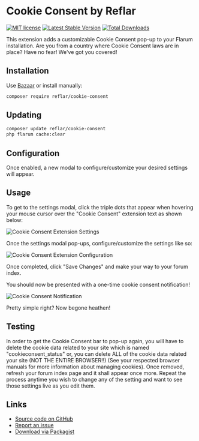# Cookie Consent by Reflar

[![MIT license](https://img.shields.io/badge/license-MIT-blue.svg)](https://github.com/ReFlar/cookie-consent/blob/master/LICENSE.md) [![Latest Stable Version](https://img.shields.io/packagist/v/zaptech/cookie-consent.svg)](https://packagist.org/packages/ReFlar/cookie-consent) [![Total Downloads](https://img.shields.io/packagist/dt/zaptech/cookie-consent.svg)](https://packagist.org/packages/ReFlar/cookie-consent)

This extension adds a customizable Cookie Consent pop-up to your Flarum installation. 
Are you from a country where Cookie Consent laws are in place? Have no fear! We've got you covered!

## Installation

Use [Bazaar](https://discuss.flarum.org/d/5151-flagrow-bazaar-the-extension-marketplace) or install manually:

```bash
composer require reflar/cookie-consent
```

## Updating

```bash
composer update reflar/cookie-consent
php flarum cache:clear
```

## Configuration

Once enabled, a new modal to configure/customize your desired settings will appear.

## Usage

To get to the settings modal, click the triple dots that appear when hovering your mouse
cursor over the "Cookie Consent" extension text as shown below:

![Cookie Consent Extension Settings](https://i.imgur.com/xMAAEkT.png)

Once the settings modal pop-ups, configure/customize the settings like so:

![Cookie Consent Extension Configuration](https://i.imgur.com/JFZ3T3J.png)

Once completed, click "Save Changes" and make your way to your forum index.

You should now be presented with a one-time cookie consent notification!

![Cookie Consent Notification](https://i.imgur.com/RMvwX1V.png)

Pretty simple right? Now begone heathen!

## Testing

In order to get the Cookie Consent bar to pop-up again, you will have to delete the cookie
data related to your site which is named "cookieconsent_status" or, you can delete ALL of the 
cookie data related your site (NOT THE ENTIRE BROWSER!!) (See your respected browser manuals 
for more information about managing cookies). Once removed, refresh your forum index page
and it shall appear once more. Repeat the process anytime you wish to change any of the setting 
and want to see those settings live as you edit them.

## Links

- [Source code on GitHub](https://github.com/ReFlar/cookie-consent)
- [Report an issue](https://github.com/ReFlar/cookie-consent/issues)
- [Download via Packagist](https://packagist.org/packages/ReFlar/cookie-consent)
